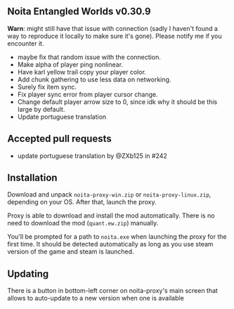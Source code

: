## Noita Entangled Worlds v0.30.9

**Warn**: might still have that issue with connection (sadly I haven't found a way to reproduce it locally to make sure it's gone). Please notify me if you encounter it.

- maybe fix that random issue with the connection.
- Make alpha of player ping nonlinear.
- Have karl yellow trail copy your player color.
- Add chunk gathering to use less data on networking.
- Surely fix item sync.
- Fix player sync error from player cursor change.
- Change default player arrow size to 0, since idk why it should be this large by default.
- Update portuguese translation


## Accepted pull requests

- update portuguese translation by @ZXb125 in #242

## Installation


Download and unpack `noita-proxy-win.zip` or `noita-proxy-linux.zip`, depending on your OS. After that, launch the proxy.


Proxy is able to download and install the mod automatically. There is no need to download the mod (`quant.ew.zip`) manually.


You'll be prompted for a path to `noita.exe` when launching the proxy for the first time.
It should be detected automatically as long as you use steam version of the game and steam is launched.
        

## Updating


There is a button in bottom-left corner on noita-proxy's main screen that allows to auto-update to a new version when one is available

